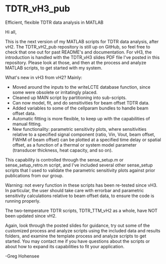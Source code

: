 # TDTR_vH3_pub
Efficient, flexible TDTR data analysis in MATLAB

Hi all,

This is the next version of my MATLAB scripts for TDTR data analysis, after vH2. The TDTR_vH2_pub repository is still up on GitHub, so feel free to check that one out for past README's and documentation. For vH3, the introduction is handled with the TDTR_vH3 slides PDF file I've posted in this repository. Please look at those, and then at the process and analyze MATLAB scripts, to get started with my system.

What's new in vH3 from vH2? Mainly:

* Moved around the inputs to the writeLCTE database function, since some were obsolete or irritatingly placed.
* Cleaned up MAIN script by partitioning into sub-scripts.
* Can now model, fit, and do sensitivities for beam offset TDTR data.
* Added variables to some of the cellparam bundles to handle beam offset data.
* Automatic fitting is more flexible, to keep up with the capabilities of manual fitting.
* New functionality: parametric sensitivity plots, where sensitivities relative to a specified signal component (ratio, Vin, Vout, beam offset, FWHM of beam offset) can be plotted at a specified time delay or spatial offset, as a function of a thermal or system model parameter (transducer thickness, heat capacity, and so on).

This capability is controlled through the sense_setup.m or sense_setup_retro.m script, and I've included several other sense_setup scripts that I used to validate the parametric sensitivity plots against prior publications from our group.

Warning: not every function in these scripts has been re-tested since vH3. In particular, the user should take care with errorbar and parametric sensitivity calculations relative to beam offset data, to ensure the code is running properly.

The two-temperature TDTR scripts, TDTR_TTM_vH2 as a whole, have NOT been updated since vH2.

Again, look through the posted slides for guidance, try out some of the customized process and analyze scripts using the included data and results folders, and examine the template process and analyze scripts to get started. You may contact me if you have questions about the scripts or about how to expand its capabilities to fit your application.

-Greg Hohensee
